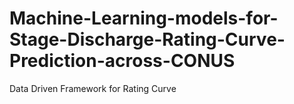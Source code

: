 # Machine-Learning-models-for-Stage-Discharge-Rating-Curve-Prediction-across-CONUS
Data Driven Framework for Rating Curve
